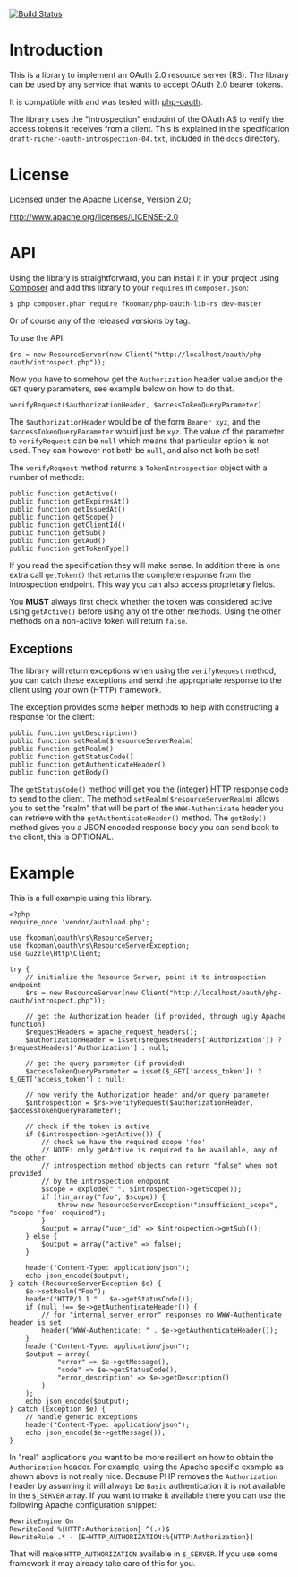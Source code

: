 [![Build Status](https://www.travis-ci.org/fkooman/php-oauth-lib-rs.png?branch=master)](https://www.travis-ci.org/fkooman/php-oauth-lib-rs)

# Introduction
This is a library to implement an OAuth 2.0 resource server (RS). The library
can be used by any service that wants to accept OAuth 2.0 bearer tokens.

It is compatible with and was tested with 
[php-oauth](https://github.com/fkooman/php-oauth).

The library uses the "introspection" endpoint of the OAuth AS to verify the 
access tokens it receives from a client. This is explained in the specification
`draft-richer-oauth-introspection-04.txt`, included in the `docs` directory.

# License
Licensed under the Apache License, Version 2.0;

   http://www.apache.org/licenses/LICENSE-2.0

# API
Using the library is straightforward, you can install it in your project using
[Composer](http://www.getcomposer.org) and add this library to your `requires`
in `composer.json`:

    $ php composer.phar require fkooman/php-oauth-lib-rs dev-master

Or of course any of the released versions by tag.

To use the API:

    $rs = new ResourceServer(new Client("http://localhost/oauth/php-oauth/introspect.php"));

Now you have to somehow get the `Authorization` header value and/or the `GET` 
query parameters, see example below on how to do that.

    verifyRequest($authorizationHeader, $accessTokenQueryParameter)

The `$authorizationHeader` would be of the form `Bearer xyz`, and the 
`$accessTokenQueryParameter` would just be `xyz`. The value of the parameter to
`verifyRequest` can be `null` which means that particular option is not used. 
They can however not both be `null`, and also not both be set!

The `verifyRequest` method returns a `TokenIntrospection` object with a number
of methods:

    public function getActive()
    public function getExpiresAt()
    public function getIssuedAt()
    public function getScope()
    public function getClientId()
    public function getSub()
    public function getAud()
    public function getTokenType()

If you read the specification they will make sense. In addition there is one 
extra call `getToken()` that returns the complete response from the 
introspection endpoint. This way you can also access proprietary fields.

You **MUST** always first check whether the token was considered active using
`getActive()` before using any of the other methods. Using the other methods on
a non-active token will return `false`.

## Exceptions
The library will return exceptions when using the `verifyRequest` method, you
can catch these exceptions and send the appropriate response to the client
using your own (HTTP) framework.

The exception provides some helper methods to help with constructing a response
for the client:

    public function getDescription()
    public function setRealm($resourceServerRealm)
    public function getRealm()
    public function getStatusCode()
    public function getAuthenticateHeader()
    public function getBody()

The `getStatusCode()` method will get you the (integer) HTTP response code
to send to the client. The method `setRealm($resourceServerRealm)` allows you 
to set the "realm" that will be part of the `WWW-Authenticate` header you can
retrieve with the `getAuthenticateHeader()` method. The `getBody()` method 
gives you a JSON encoded response body you can send back to the client, this is 
OPTIONAL.

# Example
This is a full example using this library.

    <?php
    require_once 'vendor/autoload.php';

    use fkooman\oauth\rs\ResourceServer;
    use fkooman\oauth\rs\ResourceServerException;
    use Guzzle\Http\Client;

    try {
        // initialize the Resource Server, point it to introspection endpoint
        $rs = new ResourceServer(new Client("http://localhost/oauth/php-oauth/introspect.php"));

        // get the Authorization header (if provided, through ugly Apache function)
        $requestHeaders = apache_request_headers();
        $authorizationHeader = isset($requestHeaders['Authorization']) ? $requestHeaders['Authorization'] : null;

        // get the query parameter (if provided)
        $accessTokenQueryParameter = isset($_GET['access_token']) ? $_GET['access_token'] : null;

        // now verify the Authorization header and/or query parameter
        $introspection = $rs->verifyRequest($authorizationHeader, $accessTokenQueryParameter);

        // check if the token is active
        if ($introspection->getActive()) {
            // check we have the required scope 'foo'
            // NOTE: only getActive is required to be available, any of the other
            // introspection method objects can return "false" when not provided
            // by the introspection endpoint
            $scope = explode(" ", $introspection->getScope());
            if (!in_array("foo", $scope)) {
                throw new ResourceServerException("insufficient_scope", "scope 'foo' required");
            }
            $output = array("user_id" => $introspection->getSub());
        } else {
            $output = array("active" => false);
        }

        header("Content-Type: application/json");
        echo json_encode($output);
    } catch (ResourceServerException $e) {
        $e->setRealm("Foo");
        header("HTTP/1.1 " . $e->getStatusCode());
        if (null !== $e->getAuthenticateHeader()) {
            // for "internal_server_error" responses no WWW-Authenticate header is set
            header("WWW-Authenticate: " . $e->getAuthenticateHeader());
        }
        header("Content-Type: application/json");
        $output = array(
                "error" => $e->getMessage(),
                "code" => $e->getStatusCode(),
                "error_description" => $e->getDescription()
            )
        );
        echo json_encode($output);
    } catch (Exception $e) {
        // handle generic exceptions
        header("Content-Type: application/json");
        echo json_encode($e->getMessage());
    }

In "real" applications you want to be more resilient on how to obtain the 
`Authorization` header. For example, using the Apache specific example as shown
above is not really nice. Because PHP removes the `Authorization` header by 
assuming it will always be `Basic` authentication it is not available in the 
`$_SERVER` array. If you want to make it available there you can use the 
following Apache configuration snippet:

    RewriteEngine On
    RewriteCond %{HTTP:Authorization} ^(.+)$
    RewriteRule .* - [E=HTTP_AUTHORIZATION:%{HTTP:Authorization}]

That will make `HTTP_AUTHORIZATION` available in `$_SERVER`. If you use some
framework it may already take care of this for you.
